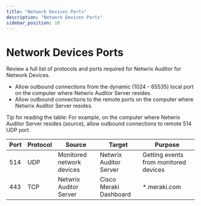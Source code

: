 ```yaml
---
title: "Network Devices Ports"
description: "Network Devices Ports"
sidebar_position: 10
---
```


# Network Devices Ports

Review a full list of protocols and ports required for Netwrix Auditor for Network Devices.

- Allow outbound connections from the dynamic (1024 - 65535) local port on the computer where
  Netwrix Auditor Server resides.
- Allow outbound connections to the remote ports on the computer where Netwrix Auditor Server
  resides.

Tip for reading the table: For example, on the computer where Netwrix Auditor Server resides
(source), allow outbound connections to remote 514 UDP port.

| Port | Protocol | Source                    | Target                 | Purpose                               |
| ---- | -------- | ------------------------- | ---------------------- | ------------------------------------- |
| 514  | UDP      | Monitored network devices | Netwrix Auditor Server | Getting events from monitored devices |
| 443  | TCP      | Netwrix Auditor Server    | Cisco Meraki Dashboard | \*.meraki.com                         |
